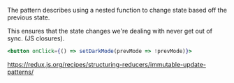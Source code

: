 The pattern describes using a nested function to change state based off the previous state.

This ensures that the state changes we're dealing with never get out of sync. (JS closures).

```jsx
<button onClick={() => setDarkMode(prevMode => !prevMode)}>
```

https://redux.js.org/recipes/structuring-reducers/immutable-update-patterns/
